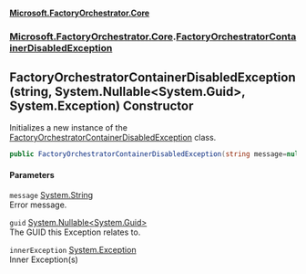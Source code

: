 #### [Microsoft.FactoryOrchestrator.Core](./Microsoft-FactoryOrchestrator-Core.md 'Microsoft.FactoryOrchestrator.Core')
### [Microsoft.FactoryOrchestrator.Core](./Microsoft-FactoryOrchestrator-Core.md 'Microsoft.FactoryOrchestrator.Core').[FactoryOrchestratorContainerDisabledException](./Microsoft-FactoryOrchestrator-Core-FactoryOrchestratorContainerDisabledException.md 'Microsoft.FactoryOrchestrator.Core.FactoryOrchestratorContainerDisabledException')
## FactoryOrchestratorContainerDisabledException(string, System.Nullable&lt;System.Guid&gt;, System.Exception) Constructor
Initializes a new instance of the [FactoryOrchestratorContainerDisabledException](./Microsoft-FactoryOrchestrator-Core-FactoryOrchestratorContainerDisabledException.md 'Microsoft.FactoryOrchestrator.Core.FactoryOrchestratorContainerDisabledException') class.  
```csharp
public FactoryOrchestratorContainerDisabledException(string message=null, System.Nullable<System.Guid> guid=null, System.Exception innerException=null);
```
#### Parameters
<a name='Microsoft-FactoryOrchestrator-Core-FactoryOrchestratorContainerDisabledException-FactoryOrchestratorContainerDisabledException(string_System-Nullable-System-Guid-_System-Exception)-message'></a>
`message` [System.String](https://docs.microsoft.com/en-us/dotnet/api/System.String 'System.String')  
Error message.  
  
<a name='Microsoft-FactoryOrchestrator-Core-FactoryOrchestratorContainerDisabledException-FactoryOrchestratorContainerDisabledException(string_System-Nullable-System-Guid-_System-Exception)-guid'></a>
`guid` [System.Nullable&lt;](https://docs.microsoft.com/en-us/dotnet/api/System.Nullable-1 'System.Nullable')[System.Guid](https://docs.microsoft.com/en-us/dotnet/api/System.Guid 'System.Guid')[&gt;](https://docs.microsoft.com/en-us/dotnet/api/System.Nullable-1 'System.Nullable')  
The GUID this Exception relates to.  
  
<a name='Microsoft-FactoryOrchestrator-Core-FactoryOrchestratorContainerDisabledException-FactoryOrchestratorContainerDisabledException(string_System-Nullable-System-Guid-_System-Exception)-innerException'></a>
`innerException` [System.Exception](https://docs.microsoft.com/en-us/dotnet/api/System.Exception 'System.Exception')  
Inner Exception(s)  
  
